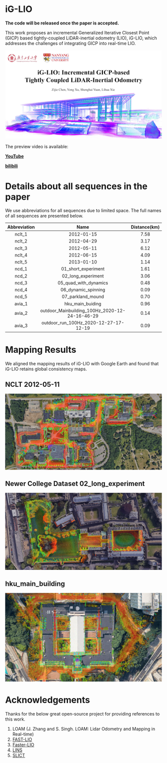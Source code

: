 # iG-LIO

**The code will be released once the paper is accepted.**



This work proposes an incremental Generalized Iterative Closest Point (GICP) based tightly-coupled LiDAR-inertial odometry (LIO), iG-LIO, which addresses the challenges of integrating GICP into real-time LIO. 

![ig_lio_cover](figures/ig_lio_cover.png)

The preview video is available: 

**[YouTube ](https://www.youtube.com/watch?v=VyGc3_tXFSg&t=1s)**

**[bilibili](https://www.bilibili.com/video/BV1fj411X7U6/?vd_source=a23d841c4ace01eddfe9603b21e7891f)**

# Details about all sequences in the paper

We use abbreviations for all sequences due to limited space. The full names of all sequences are presented below.

| Abbreviation |                      Name                      | Distance(km) |
| :----------: | :--------------------------------------------: | :----------: |
|    nclt_1    |                   2012-01-15                   |     7.58     |
|    nclt_2    |                   2012-04-29                   |     3.17     |
|    nclt_3    |                   2012-05-11                   |     6.12     |
|    nclt_4    |                   2012-06-15                   |     4.09     |
|    nclt_5    |                   2013-01-10                   |     1.14     |
|    ncd_1     |              01_short_experiment               |     1.61     |
|    ncd_2     |               02_long_experiment               |     3.06     |
|    ncd_3     |             05_quad_with_dynamics              |     0.48     |
|    ncd_4     |              06_dynamic_spinning               |     0.09     |
|    ncd_5     |               07_parkland_mound                |     0.70     |
|    avia_1    |                hku_main_buiding                |     0.96     |
|    avia_2    | outdoor_Mainbuilding_100Hz_2020-12-24-16-46-29 |     0.14     |
|    avia_3    |     outdoor_run_100Hz_2020-12-27-17-12-19      |     0.09     |

# Mapping Results

We aligned the mapping results of iG-LIO with Google Earth and found that iG-LIO retains global consistency maps.

## NCLT 2012-05-11

![ig_nclt](figures/ig_nclt.png)

## Newer College Dataset 02_long_experiment

![ig_ncd](figures/ig_ncd.png)

## hku_main_building

![ig_hku](figures/ig_hku.png)

# Acknowledgements

Thanks for the below great open-source project for providing references to this work.

1. LOAM (J. Zhang and S. Singh. LOAM: Lidar Odometry and Mapping in Real-time)
2. [FAST-LIO](https://github.com/hku-mars/FAST_LIO)
3. [Faster-LIO](https://github.com/gaoxiang12/faster-lio)
4. [LINS](https://github.com/ChaoqinRobotics/LINS---LiDAR-inertial-SLAM)
5. [SLICT](https://github.com/brytsknguyen/slict)